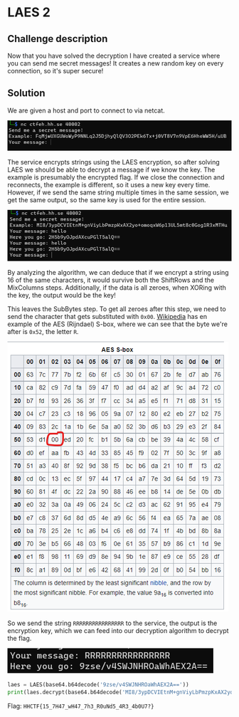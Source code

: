 # LAES 2

## Challenge description

Now that you have solved the decryption I have created a service where you can send me secret messages! It creates a new random key on every connection, so it's super secure!

## Solution

We are given a host and port to connect to via netcat. 

![Connection](img/laes-2_1.png)

The service encrypts strings using the LAES encryption, so after solving LAES we should be able to decrypt a message if we know the key. The example is presumably the encrypted flag. If we close the connection and reconnects, the example is different, so it uses a new key every time. However, if we send the same string multiple times in the same session, we get the same output, so the same key is used for the entire session.

![Multiple encryptions](img/laes-2_2.png)

By analyzing the algorithm, we can deduce that if we encrypt a string using 16 of the same characters, it would survive both the ShiftRows and the MixColumns steps. Additionally, if the data is all zeroes, when XORing with the key, the output would be the key!

This leaves the SubBytes step. To get all zeroes after this step, we need to send the character that gets substituted with `0x00`. [Wikipedia](https://en.wikipedia.org/wiki/Rijndael_S-box) has en example of the AES (Rijndael) S-box, where we can see that the byte we're after is `0x52`, the letter `R`.

![AES S-box](img/laes-2_3.png)

So we send the string `RRRRRRRRRRRRRRRR` to the service, the output is the encryption key, which we can feed into our decryption algorithm to decrypt the flag.

![Getting the key](img/laes-2_4.png)

```python
laes = LAES(base64.b64decode('9zse/v4SWJNHROaWhAEX2A=='))
print(laes.decrypt(base64.b64decode('MI8/3ypDCVIEtnM+gnViyLbPmzpKxAX2yo+omoqxW6p13UL5mt8c0Gog1R3xMTHu')))
```

Flag: `HHCTF{15_7H47_wH47_7h3_R0uNd5_4R3_4b0U7?}`